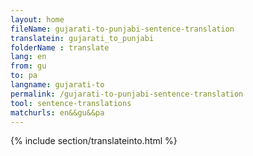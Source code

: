 ```yaml
---
layout: home
fileName: gujarati-to-punjabi-sentence-translation
translatein: gujarati_to_punjabi
folderName : translate
lang: en
from: gu
to: pa
langname: gujarati-to
permalink: /gujarati-to-punjabi-sentence-translation
tool: sentence-translations
matchurls: en&&gu&&pa
---
```

{% include section/translateinto.html %}
